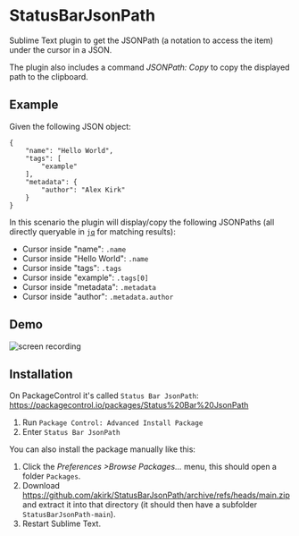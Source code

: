 # StatusBarJsonPath
Sublime Text plugin to get the JSONPath (a notation to access the item) under the cursor in a JSON.

The plugin also includes a command _JSONPath: Copy_ to copy the displayed path to the clipboard.

## Example

Given the following JSON object:
```
{
	"name": "Hello World",
	"tags": [
		"example"
	],
	"metadata": {
		"author": "Alex Kirk"
	}
}
```
In this scenario the plugin will display/copy the following JSONPaths (all directly queryable in [`jq`](https://jqlang.github.io/jq/) for matching results):

- Cursor inside "name": `.name`
- Cursor inside "Hello World": `.name`
- Cursor inside "tags": `.tags`
- Cursor inside "example": `.tags[0]`
- Cursor inside "metadata": `.metadata`
- Cursor inside "author": `.metadata.author`

## Demo
![screen recording](statusbarjsonpath.gif)

## Installation

On PackageControl it's called `Status Bar JsonPath`: https://packagecontrol.io/packages/Status%20Bar%20JsonPath

1. Run `Package Control: Advanced Install Package`
2. Enter `Status Bar JsonPath`

You can also install the package manually like this:

1. Click the *Preferences >Browse Packages…* menu, this should open a folder `Packages`.
2. Download https://github.com/akirk/StatusBarJsonPath/archive/refs/heads/main.zip and extract it into that directory (it should then have a subfolder `StatusBarJsonPath-main`).
3. Restart Sublime Text.
